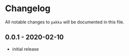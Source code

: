 # Changelog

All notable changes to `pakka` will be documented in this file.

## 0.0.1 - 2020-02-10

- initial release
